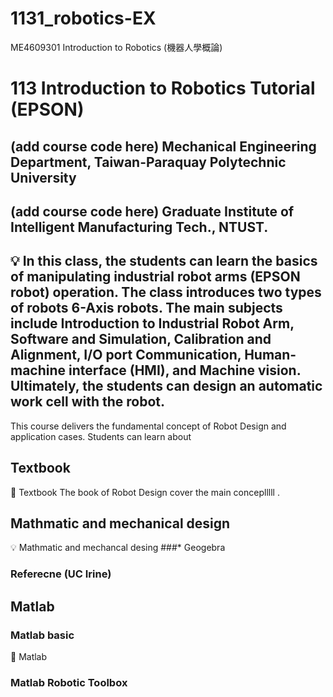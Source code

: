 # 1131_robotics-EX
ME4609301 Introduction to Robotics (機器人學概論)

# 113 Introduction to Robotics Tutorial (EPSON)
## (add course code here) Mechanical Engineering Department, Taiwan-Paraquay Polytechnic University
## (add course code here) Graduate Institute of Intelligent Manufacturing Tech., NTUST.  
:bulb: In this class, the students can learn the basics of manipulating industrial robot arms (EPSON robot) operation. The class introduces two types of robots 6-Axis robots. The main subjects include Introduction to Industrial Robot Arm, Software and Simulation, Calibration and Alignment, I/O port Communication, Human-machine interface (HMI), and Machine vision. Ultimately, the students can design an automatic work cell with the robot. 
----------------------------------------------------------------------------------------------------------------------


This course delivers the fundamental concept of Robot Design and application cases. Students can  learn about  

## Textbook  
🔰 Textbook 
The book of Robot Design cover the main conceplllll
.

## Mathmatic and mechanical design   
💡 Mathmatic and mechancal desing
###* Geogebra

### Referecne (UC Irine)




## Matlab 

### Matlab basic
🔰 Matlab


### Matlab Robotic Toolbox
